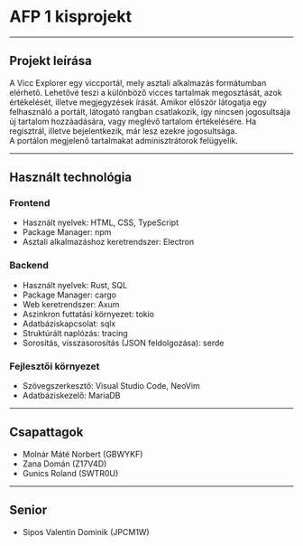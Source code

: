 # AFP 1 kisprojekt

---

## Projekt leírása
A Vicc Explorer egy viccportál, mely asztali alkalmazás formátumban elérhető.
Lehetővé teszi a különböző vicces tartalmak megosztását, azok értékelését,
illetve megjegyzések írását. Amikor először látogatja egy felhasználó a portált,
látogató rangban csatlakozik, így nincsen jogosultsája új tartalom hozzáadására,
vagy meglévő tartalom értékelésére. Ha regisztrál, illetve bejelentkezik, már
lesz ezekre jogosultsága.\
A portálon megjelenő tartalmakat adminisztrátorok felügyelik.

---

## Használt technológia
### Frontend
+ Használt nyelvek: HTML, CSS, TypeScript
+ Package Manager: npm
+ Asztali alkalmazáshoz keretrendszer: Electron
### Backend
+ Használt nyelvek: Rust, SQL
+ Package Manager: cargo
+ Web keretrendszer: Axum
+ Aszinkron futtatási környezet: tokio
+ Adatbáziskapcsolat: sqlx
+ Struktúrált naplózás: tracing
+ Sorosítás, visszasorosítás (JSON feldolgozása): serde
### Fejlesztői környezet
+ Szövegszerkesztő: Visual Studio Code, NeoVim
+ Adatbáziskezelő: MariaDB

---

## Csapattagok
+ Molnár Máté Norbert (GBWYKF)
+ Zana Domán (Z17V4D)
+ Gunics Roland (SWTR0U)
---

## Senior
+ Sipos Valentin Dominik (JPCM1W)
